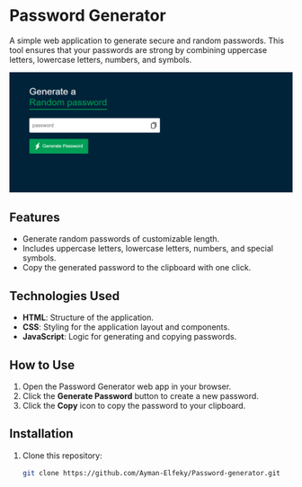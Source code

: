 # Password Generator

A simple web application to generate secure and random passwords. This tool ensures that your passwords are strong by combining uppercase letters, lowercase letters, numbers, and symbols.

![Password Generator Screenshot](gene.png)

## Features
- Generate random passwords of customizable length.
- Includes uppercase letters, lowercase letters, numbers, and special symbols.
- Copy the generated password to the clipboard with one click.

## Technologies Used
- **HTML**: Structure of the application.
- **CSS**: Styling for the application layout and components.
- **JavaScript**: Logic for generating and copying passwords.

## How to Use
1. Open the Password Generator web app in your browser.
2. Click the **Generate Password** button to create a new password.
3. Click the **Copy** icon to copy the password to your clipboard.

## Installation
1. Clone this repository:
   ```bash
   git clone https://github.com/Ayman-Elfeky/Password-generator.git
